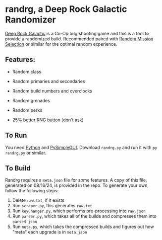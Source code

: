 # randrg, a Deep Rock Galactic Randomizer

[Deep Rock Galactic](https://store.steampowered.com/app/548430/Deep_Rock_Galactic/) is a Co-Op bug shooting game and this is a tool to provide a randomized build. Recommended paired with [Random Mission Selection](https://drg.mod.io/random-mission-selection) or similar for the optimal random experience.

## Features:

- Random class

- Random primaries and secondaries

- Random build numbers and overclocks

- Random grenades

- Random perks

- 25% better RNG button (don't ask)

## To Run

You need [Python](https://www.python.org/) and [PySimpleGUI](https://pysimplegui.readthedocs.io/en/latest/). Download ```randrg.py``` and run it with ```py randrg.py``` or similar.

## To Build

Randrg requires a `meta.json` file for some features. A copy of this file, generated on 08/16/24, is provided in the repo. To generate your own, follow the following steps:

1. Delete `raw.txt`, if it exists
1. Run `scraper.py`, this generates `raw.txt`
1. Run `keyChanger.py`, which performs pre-processing into `raw.json`
1. Run `parser.py`, which takes all of the builds and compresses them into `parsed.json`
1. Run `meta.py`, which takes the compressed builds and figures out how "meta" each upgrade is in `meta.json`
